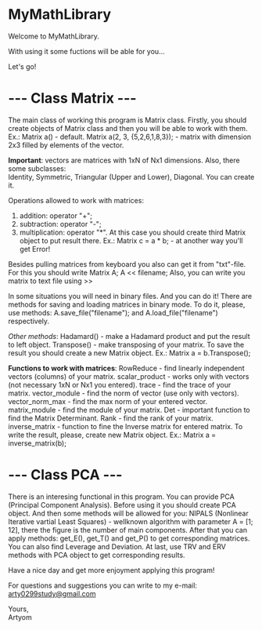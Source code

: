 # MyMathLibrary
Welcome to MyMathLibrary.

With using it some fuctions will be able for you...

Let's go!

# --- Class Matrix ---

The main class of working this program is Matrix class.
Firstly, you should create objects of Matrix class and then you will be able to work with them.
Ex.:
Matrix a() - default.
Matrix a(2, 3, {5,2,6,1,8,3}); - matrix with dimension 2x3 filled by elements of the vector.

**Important**: vectors are matrices with 1xN of Nx1 dimensions.
Also, there some subclasses:\
Identity, Symmetric, Triangular (Upper and Lower), Diagonal. You can create it.

Operations allowed to work with matrices:
1) addition: operator "+";
2) subtraction: operator "-";
3) multiplication: operator "*". At this case you should create third Matrix object to put result there.
Ex.: Matrix c = a * b; - at another way you'll get Error!

Besides pulling matrices from keyboard you also can get it from "txt"-file. For this you should write Matrix A; A << filename;
Also, you can write you matrix to text file using >>

In some situations you will need in binary files. And you can do it! There are methods for saving and loading matrices in binary mode.
To do it, please, use methods: A.save_file("filename"); and A.load_file("filename") respectively.

*Other methods*:
Hadamard() - make a Hadamard product and put the result to left object.
Transpose() - make transposing of your matrix. To save the result you should create a new Matrix object. Ex.: Matrix a = b.Transpose();

**Functions to work with matrices**:
RowReduce - find linearly independent vectors (columns) of your matrix.
scalar_product - works only with vectors (not necessary 1xN or Nx1 you entered).
trace - find the trace of your matrix.
vector_module - find the norm of vector (use only with vectors).
vector_norm_max - find the max norm of your entered vector.
matrix_module - find the module of your matrix.
Det - important function to find the Matrix Determinant.
Rank - find the rank of your matrix.
inverse_matrix - function to fine the Inverse matrix for entered matrix. To write the result, please, create new Matrix object. Ex.: Matrix a = inverse_matrix(b);

# --- Class PCA ---
There is an interesing functional in this program. You can provide PCA (Principal Component Analysis).
Before using it you should create PCA object.
And then some methods will be allowed for you:
NIPALS (Nonlinear Iterative vartial Least Squares) - wellknown algorithm with parameter A = [1; 12], there the figure is the number of main components.
After that you can apply methods: get_E(), get_T() and get_P() to get corresponding matrices.
You can also find Leverage and Deviation.
At last, use TRV and ERV methods with PCA object to get corresponding results.

Have a nice day and get more enjoyment applying this program!

For questions and suggestions you can write to my e-mail:
arty0299study@gmail.com

Yours,\
Artyom
